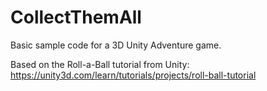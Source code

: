 # CollectThemAll
Basic sample code for a 3D Unity Adventure game.

Based on the Roll-a-Ball tutorial from Unity: https://unity3d.com/learn/tutorials/projects/roll-ball-tutorial